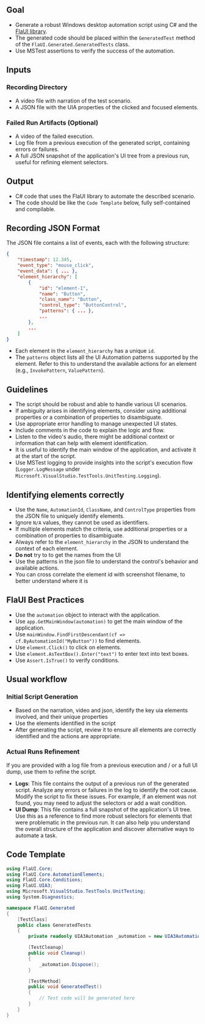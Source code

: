 ## Goal
- Generate a robust Windows desktop automation script using C# and the [FlaUI library](https://github.com/FlaUI/FlaUI).
- The generated code should be placed within the `GeneratedTest` method of the `FlaUI.Generated.GeneratedTests` class.
- Use MSTest assertions to verify the success of the automation.

## Inputs

### Recording Directory
- A video file with narration of the test scenario.
- A JSON file with the UIA properties of the clicked and focused elements.
### Failed Run Artifacts (Optional)
- A video of the failed execution.
- Log file from a previous execution of the generated script, containing errors or failures.
- A full JSON snapshot of the application's UI tree from a previous run, useful for refining element selectors.

## Output
- C# code that uses the FlaUI library to automate the described scenario.
- The code should be like the `Code Template` below, fully self-contained and compilable.

## Recording JSON Format
The JSON file contains a list of events, each with the following structure:
```json
{
    "timestamp": 12.345,
    "event_type": "mouse_click",
    "event_data": { ... },
    "element_hierarchy": [
        {
            "id": "element-1",
            "name": "Button",
            "class_name": "Button",
            "control_type": "ButtonControl",
            "patterns": { ... },
            ...
        },
        ...
    ]
}
```
- Each element in the `element_hierarchy` has a unique `id`.
- The `patterns` object lists all the UI Automation patterns supported by the element. Refer to this to understand the available actions for an element (e.g., `InvokePattern`, `ValuePattern`).

## Guidelines
- The script should be robust and able to handle various UI scenarios.
- If ambiguity arises in identifying elements, consider using additional properties or a combination of properties to disambiguate.
- Use appropriate error handling to manage unexpected UI states.
- Include comments in the code to explain the logic and flow.
- Listen to the video's audio, there might be additional context or information that can help with element identification.
- It is useful to identify the main window of the application, and activate it at the start of the script.
- Use MSTest logging to provide insights into the script's execution flow (`Logger.LogMessage` under `Microsoft.VisualStudio.TestTools.UnitTesting.Logging`).

## Identifying elements correctly
- Use the `Name`, `AutomationId`, `ClassName`, and `ControlType` properties from the JSON file to uniquely identify elements.
- Ignore `N/A` values, they cannot be used as identifiers.
- If multiple elements match the criteria, use additional properties or a combination of properties to disambiguate.
- Always refer to the `element_hierarchy` in the JSON to understand the context of each element.
- **Do not** try to to get the names from the UI
- Use the patterns in the json file to understand the control's behavior and available actions.
- You can cross correlate the element id with screenshot filename, to better understand where it is

## FlaUI Best Practices
- Use the `automation` object to interact with the application.
- Use `app.GetMainWindow(automation)` to get the main window of the application.
- Use `mainWindow.FindFirstDescendant(cf => cf.ByAutomationId("MyButton"))` to find elements.
- Use `element.Click()` to click on elements.
- Use `element.AsTextBox().Enter("text")` to enter text into text boxes.
- Use `Assert.IsTrue()` to verify conditions.

## Usual workflow

### Initial Script Generation
- Based on the narration, video and json, identify the key uia elements involved, and their unique properties
- Use the elements identified in the script
- After generating the script, review it to ensure all elements are correctly identified and the actions are appropriate.

### Actual Runs Refinement
If you are provided with a log file from a previous execution and / or a full UI dump, use them to refine the script.
- **Logs**: This file contains the output of a previous run of the generated script. Analyze any errors or failures in the log to identify the root cause. Modify the script to fix these issues. For example, if an element was not found, you may need to adjust the selectors or add a wait condition.
- **UI Dump**: This file contains a full snapshot of the application's UI tree. Use this as a reference to find more robust selectors for elements that were problematic in the previous run. It can also help you understand the overall structure of the application and discover alternative ways to automate a task.

## Code Template
```csharp
using FlaUI.Core;
using FlaUI.Core.AutomationElements;
using FlaUI.Core.Conditions;
using FlaUI.UIA3;
using Microsoft.VisualStudio.TestTools.UnitTesting;
using System.Diagnostics;

namespace FlaUI.Generated
{
    [TestClass]
    public class GeneratedTests
    {
        private readonly UIA3Automation _automation = new UIA3Automation();

        [TestCleanup]
        public void Cleanup()
        {
            _automation.Dispose();
        }

        [TestMethod]
        public void GeneratedTest()
        {
            // Test code will be generated here
        }
    }
}
```